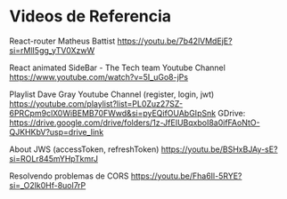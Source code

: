 # Videos de Referencia

React-router  Matheus Battist
https://youtu.be/7b42lVMdEjE?si=rMlI5gg_yTV0XzwW


React animated SideBar - The Tech team Youtube Channel
https://www.youtube.com/watch?v=5I_uGo8-jPs


Playlist  Dave Gray Youtube Channel (register, login, jwt)
https://youtube.com/playlist?list=PL0Zuz27SZ-6PRCpm9clX0WiBEMB70FWwd&si=pyEQifOUAbGIpSnk
GDrive: https://drive.google.com/drive/folders/1z-JfEIUBqxboI8a0ifFAoNtO-QJKHKbV?usp=drive_link


About JWS (accessToken, refreshToken)
https://youtu.be/BSHxBJAy-sE?si=ROLr845mYHpTkmrJ


Resolvendo problemas de CORS
https://youtu.be/Fha6Il-5RYE?si=_O2lk0Hf-8uol7rP

